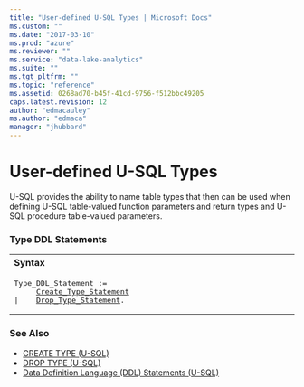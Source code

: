 ```yaml
---
title: "User-defined U-SQL Types | Microsoft Docs"
ms.custom: ""
ms.date: "2017-03-10"
ms.prod: "azure"
ms.reviewer: ""
ms.service: "data-lake-analytics"
ms.suite: ""
ms.tgt_pltfrm: ""
ms.topic: "reference"
ms.assetid: 0268ad70-b45f-41cd-9756-f512bbc49205
caps.latest.revision: 12
author: "edmacauley"
ms.author: "edmaca"
manager: "jhubbard"
---
```

# User-defined U-SQL Types
U-SQL provides the ability to name table types that then can be used when defining U-SQL table-valued function parameters and return types and U-SQL procedure table-valued parameters.  
  
### Type DDL Statements
<table><th align="left">Syntax</th><tr><td><pre>
Type_DDL_Statement :=                                                                                    
     <a href="create-type-u-sql.md">Create_Type_Statement</a>
|    <a href="drop-type-u-sql.md">Drop_Type_Statement</a>.
</pre></td></tr></table>

### See Also 
* [CREATE TYPE (U-SQL)](create-type-u-sql.md)  
* [DROP TYPE (U-SQL)](drop-type-u-sql.md)  
* [Data Definition Language (DDL) Statements (U-SQL)](data-definition-language-ddl-statements-u-sql.md)   

  


